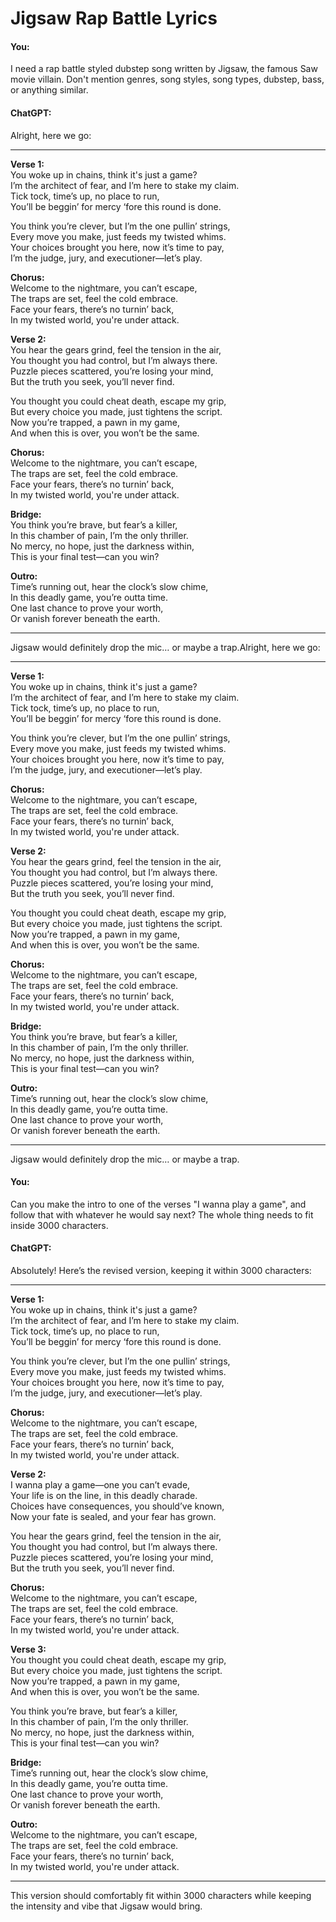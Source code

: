# Jigsaw Rap Battle Lyrics

#### You:
I need a rap battle styled dubstep song written by Jigsaw, the famous Saw movie villain. Don't mention genres, song styles, song types, dubstep, bass, or anything similar. 

#### ChatGPT:
Alright, here we go:

---

**Verse 1:**\
You woke up in chains, think it's just a game?\
I’m the architect of fear, and I’m here to stake my claim.\
Tick tock, time’s up, no place to run,\
You’ll be beggin’ for mercy ‘fore this round is done.

You think you’re clever, but I’m the one pullin’ strings,\
Every move you make, just feeds my twisted whims.\
Your choices brought you here, now it’s time to pay,\
I’m the judge, jury, and executioner—let’s play.

**Chorus:**\
Welcome to the nightmare, you can’t escape,\
The traps are set, feel the cold embrace.\
Face your fears, there’s no turnin’ back,\
In my twisted world, you're under attack.

**Verse 2:**\
You hear the gears grind, feel the tension in the air,\
You thought you had control, but I’m always there.\
Puzzle pieces scattered, you’re losing your mind,\
But the truth you seek, you’ll never find.

You thought you could cheat death, escape my grip,\
But every choice you made, just tightens the script.\
Now you’re trapped, a pawn in my game,\
And when this is over, you won’t be the same.

**Chorus:**\
Welcome to the nightmare, you can’t escape,\
The traps are set, feel the cold embrace.\
Face your fears, there’s no turnin’ back,\
In my twisted world, you're under attack.

**Bridge:**\
You think you’re brave, but fear’s a killer,\
In this chamber of pain, I’m the only thriller.\
No mercy, no hope, just the darkness within,\
This is your final test—can you win?

**Outro:**\
Time’s running out, hear the clock’s slow chime,\
In this deadly game, you’re outta time.\
One last chance to prove your worth,\
Or vanish forever beneath the earth.

---

Jigsaw would definitely drop the mic… or maybe a trap.Alright, here we go:

---

**Verse 1:**\
You woke up in chains, think it's just a game?\
I’m the architect of fear, and I’m here to stake my claim.\
Tick tock, time’s up, no place to run,\
You’ll be beggin’ for mercy ‘fore this round is done.

You think you’re clever, but I’m the one pullin’ strings,\
Every move you make, just feeds my twisted whims.\
Your choices brought you here, now it’s time to pay,\
I’m the judge, jury, and executioner—let’s play.

**Chorus:**\
Welcome to the nightmare, you can’t escape,\
The traps are set, feel the cold embrace.\
Face your fears, there’s no turnin’ back,\
In my twisted world, you're under attack.

**Verse 2:**\
You hear the gears grind, feel the tension in the air,\
You thought you had control, but I’m always there.\
Puzzle pieces scattered, you’re losing your mind,\
But the truth you seek, you’ll never find.

You thought you could cheat death, escape my grip,\
But every choice you made, just tightens the script.\
Now you’re trapped, a pawn in my game,\
And when this is over, you won’t be the same.

**Chorus:**\
Welcome to the nightmare, you can’t escape,\
The traps are set, feel the cold embrace.\
Face your fears, there’s no turnin’ back,\
In my twisted world, you're under attack.

**Bridge:**\
You think you’re brave, but fear’s a killer,\
In this chamber of pain, I’m the only thriller.\
No mercy, no hope, just the darkness within,\
This is your final test—can you win?

**Outro:**\
Time’s running out, hear the clock’s slow chime,\
In this deadly game, you’re outta time.\
One last chance to prove your worth,\
Or vanish forever beneath the earth.

---

Jigsaw would definitely drop the mic… or maybe a trap.


#### You:
Can you make the intro to one of the verses "I wanna play a game", and follow that with whatever he would say next? The whole thing needs to fit inside 3000 characters. 

#### ChatGPT:
Absolutely! Here’s the revised version, keeping it within 3000 characters:

---

**Verse 1:**\
You woke up in chains, think it's just a game?\
I’m the architect of fear, and I’m here to stake my claim.\
Tick tock, time’s up, no place to run,\
You’ll be beggin’ for mercy ‘fore this round is done.

You think you’re clever, but I’m the one pullin’ strings,\
Every move you make, just feeds my twisted whims.\
Your choices brought you here, now it’s time to pay,\
I’m the judge, jury, and executioner—let’s play.

**Chorus:**\
Welcome to the nightmare, you can’t escape,\
The traps are set, feel the cold embrace.\
Face your fears, there’s no turnin’ back,\
In my twisted world, you're under attack.

**Verse 2:**\
I wanna play a game—one you can’t evade,\
Your life is on the line, in this deadly charade.\
Choices have consequences, you should’ve known,\
Now your fate is sealed, and your fear has grown.

You hear the gears grind, feel the tension in the air,\
You thought you had control, but I’m always there.\
Puzzle pieces scattered, you’re losing your mind,\
But the truth you seek, you’ll never find.

**Chorus:**\
Welcome to the nightmare, you can’t escape,\
The traps are set, feel the cold embrace.\
Face your fears, there’s no turnin’ back,\
In my twisted world, you're under attack.

**Verse 3:**\
You thought you could cheat death, escape my grip,\
But every choice you made, just tightens the script.\
Now you’re trapped, a pawn in my game,\
And when this is over, you won’t be the same.

You think you’re brave, but fear’s a killer,\
In this chamber of pain, I’m the only thriller.\
No mercy, no hope, just the darkness within,\
This is your final test—can you win?

**Bridge:**\
Time’s running out, hear the clock’s slow chime,\
In this deadly game, you’re outta time.\
One last chance to prove your worth,\
Or vanish forever beneath the earth.

**Outro:**\
Welcome to the nightmare, you can’t escape,\
The traps are set, feel the cold embrace.\
Face your fears, there’s no turnin’ back,\
In my twisted world, you're under attack.

---

This version should comfortably fit within 3000 characters while keeping the intensity and vibe that Jigsaw would bring.
